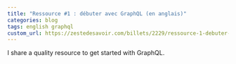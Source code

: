 ```yaml
---
title: "Ressource #1 : débuter avec GraphQL (en anglais)"
categories: blog
tags: english graphql
custom_url: https://zestedesavoir.com/billets/2229/ressource-1-debuter-avec-graphql-en-anglais/
---
```


I share a quality resource to get started with GraphQL.

